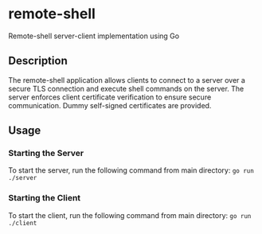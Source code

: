 # remote-shell

Remote-shell server-client implementation using Go

## Description

The remote-shell application allows clients to connect to a server over a secure TLS connection and execute shell commands on the server. The server enforces client certificate verification to ensure secure communication. Dummy self-signed certificates are provided.

## Usage

### Starting the Server

To start the server, run the following command from main directory:
`go run ./server `

### Starting the Client

To start the client, run the following command from main directory:
`go run ./client `
